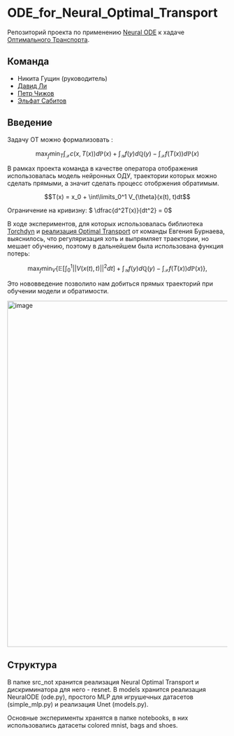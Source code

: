 # ODE_for_Neural_Optimal_Transport

Репозиторий проекта по применению [Neural ODE]([url](https://arxiv.org/abs/1806.07366)) к хадаче [Оптимального Транспорта]([url](https://arxiv.org/pdf/2201.12220.pdf)).

## Команда
- Никита Гущин (руководитель)
- [Давид Ли](https://github.com/David-cripto)
- [Петр Чижов](https://github.com/PeterChizhov)
- [Эльфат Сабитов](https://github.com/MarioAuditore)

## Введение
Задачу ОТ можно формализовать :

$$\max_f\min_T \int_{\mathcal{X}} c(x, T(x))d\mathbb{P}(x) + \int_{\mathcal{Y}} f(y) d\mathbb{Q}(y) - \int_{\mathcal{X}} f(T(x))d\mathbb{P}(x)$$

В рамках проекта команда в качестве оператора отображения использовалась модель нейронных ОДУ, траектории которых можно сделать прямыми, а значит сделать процесс отобржения обратимым.

$$T(x) = x_0 + \int\limits_0^1 V_{\theta}(x(t), t)dt$$

Ограничение на кривизну: $ \dfrac{d^2T(x)}{dt^2} = 0$

В ходе экспериментов, для которых использовалась библиотека [Torchdyn](https://torchdyn.org) и [реализация Optimal Transport](https://github.com/iamalexkorotin/NeuralOptimalTransport/tree/main) от команды Евгения Бурнаева, выяснилось, что регуляризация хоть и выпрямляет траектории, но мешает обучению, поэтому в дальнейшем была использована функция потерь:

$$\max_f\min_V \{ \mathbb{E} [\int_0^1||V(x(t), t)||^2 dt] + \int_{\mathcal{Y}} f(y) d\mathbb{Q}(y) - \int_\mathcal{X} f(T(x))d\mathbb{P}(x) \},
$$

Это нововведение позволило нам добиться прямых траекторий при обучении модели и обратимости.


<img width="793" alt="image" src="https://github.com/David-cripto/ODE_for_Neural_Optimal_Transport/assets/57262352/89469949-7af9-4706-97d2-af63da9c67fd">
    


## Структура

В папке src_not хранится реализация Neural Optimal Transport и дискриминатора для него - resnet.
В models хранится реализация NeuralODE (ode.py), простого MLP для игрушечных датасетов (simple_mlp.py) и реализация Unet (models.py).

Основные эксперименты хранятся в папке notebooks, в них использовались датасеты colored mnist, bags and shoes.
